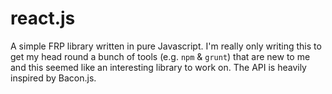 # react.js

A simple FRP library written in pure Javascript. I'm really only writing this to get my head round a bunch of tools (e.g. `npm` & `grunt`) that are new to me and this seemed like an interesting library to work on. The API is heavily inspired by Bacon.js.